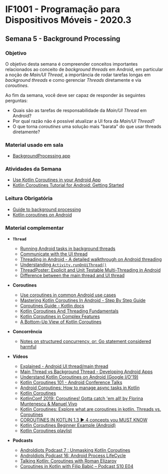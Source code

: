 # IF1001 - Programação para Dispositivos Móveis - 2020.3

## Semana 5 - Background Processing

### Objetivo

O objetivo desta semana é compreender conceitos importantes relacionados ao conceito de *background threads* em Android, em particular a noção de *Main/UI Thread*, a importância de rodar tarefas longas em *background threads* e como gerenciar *Threads* diretamente e via *coroutines*. 

Ao fim da semana, você deve ser capaz de responder às seguintes perguntas: 

- Quais são as tarefas de responsabilidade da *Main/UI Thread* em Android?
- Por qual razão não é possível atualizar a UI fora da *Main/UI Thread*?
- O que torna *coroutines* uma solução mais "barata" do que usar threads diretamente?

### Material usado em sala

- [BackgroundProcessing app](https://github.com/if1001/if1001.github.io/tree/master/2020-09-23/BackgroundProcessing)

### Atividades da Semana

- [Use Kotlin Coroutines in your Android App](https://codelabs.developers.google.com/codelabs/kotlin-coroutines/#0)
- [Kotlin Coroutines Tutorial for Android: Getting Started](https://www.raywenderlich.com/1423941-kotlin-coroutines-tutorial-for-android-getting-started)

### Leitura Obrigatória
- [Guide to background processing](https://developer.android.com/guide/background?hl=en)
- [Kotlin coroutines on Android](https://developer.android.com/kotlin/coroutines)

### Material complementar

- **`Thread`** 
  - [Running Android tasks in background threads](https://developer.android.com/guide/background/threading?hl=en)
  - [Communicate with the UI thread](https://developer.android.com/training/multiple-threads/communicate-ui)
  - [Threading in Android - A detailed walkthrough on Android threading](https://medium.com/better-programming/threading-in-android-129b8688436a)
  - [Understanding `Activity.runOnUiThread()`](https://medium.com/@yossisegev/understanding-activity-runonuithread-e102d388fe93)
  - [ThreadPoster: Explicit and Unit Testable Multi-Threading in Android](https://www.techyourchance.com/threadposter-explicit-unit-testable-multi-threading-library-for-android/)
  - [Difference between the main thread and UI thread](https://stackoverflow.com/questions/40784584/difference-between-the-main-thread-and-ui-thread)

- **Coroutines** 
  - [Use coroutines in common Android use cases](https://developer.android.com/courses/pathways/android-coroutines)
  - [Mastering Kotlin Coroutines In Android - Step By Step Guide](https://blog.mindorks.com/mastering-kotlin-coroutines-in-android-step-by-step-guide)
  - [Coroutines Guide - Kotlin docs](https://kotlinlang.org/docs/reference/coroutines/coroutines-guide.html)
  - [Kotlin Coroutines And Threading Fundamentals](https://proandroiddev.com/kotlin-coroutines-and-threading-fundamentals-9fd0130437ae)
  - [Kotlin Coroutines in Complex Features](https://www.techyourchance.com/kotlin-coroutines-in-complex-scenarios/)
  - [A Bottom-Up View of Kotlin Coroutines](https://www.infoq.com/articles/kotlin-coroutines-bottom-up/)

- **Concorrência**
  - [Notes on structured concurrency, or: Go statement considered harmful](https://vorpus.org/blog/notes-on-structured-concurrency-or-go-statement-considered-harmful/)

- **Vídeos**
  - [Explained - Android UI thread/main thread](https://www.youtube.com/watch?v=kpFwxJFYnOo)
  - [Main Thread vs Background Thread - Developing Android Apps](https://www.youtube.com/watch?v=FWwMA-sdOgk)
  - [Understand Kotlin Coroutines on Android (Google I/O'19)](https://www.youtube.com/watch?v=BOHK_w09pVA)
  - [Kotlin Coroutines 101 - Android Conference Talks](https://www.youtube.com/watch?v=ZTDXo0-SKuU)
  - [Android Coroutines: How to manage async tasks in Kotlin](https://www.youtube.com/watch?v=6manrgTPzyA)
  - [Kotlin Coroutines](https://www.youtube.com/watch?v=BXwuYykIxbk)
  - [KotlinConf 2019: Coroutines! Gotta catch 'em all! by Florina Muntenescu & Manuel Vivo](https://www.youtube.com/watch?v=w0kfnydnFWI)
  - [Kotlin Coroutines: Explore what are coroutines in kotlin. Threads vs. Coroutines](https://www.youtube.com/watch?v=C38lG2wraoo)
  - [COROUTINES IN KOTLIN 1.3 ► 4 concepts you MUST KNOW](https://www.youtube.com/watch?v=fHG1mepeOCI&feature=emb_title)
  - [Kotlin Coroutines Beginner Example (Android)](https://www.youtube.com/watch?v=F63mhZk-1-Y)
  - [Kotlin Coroutines playlist](https://www.youtube.com/playlist?list=PLQkwcJG4YTCQcFEPuYGuv54nYai_lwil_)
  
- **Podcasts**
  - [AndroIdiots Podcast 7 : Unmasking Kotlin Coroutines](https://medium.com/androidiots/androidiots-podscast-7-unmasking-kotlin-coroutines-ce2711269d3b)
  - [AndroIdiots Podcast 16: Android Process LifeCycle](https://medium.com/androidiots/androidiots-podcast-16-android-process-lifecycle-5cdba10fa431)
  - [Talking Kotlin: Coroutines with Roman Elizarov](https://talkingkotlin.com/coroutines-with-roman-elizarov/)
  - [Coroutines in Kotlin with Filip Babić – Podcast S10 E04](https://www.raywenderlich.com/9837139-coroutines-in-kotlin-with-filip-babic-podcast-s10-e04)
